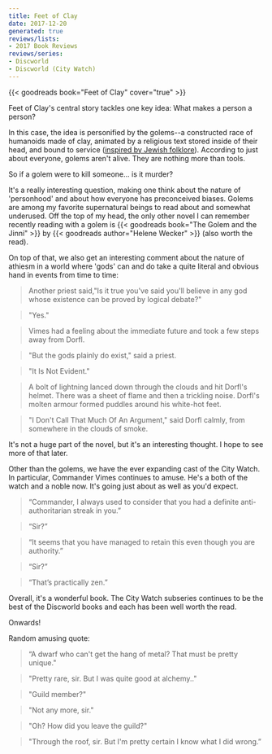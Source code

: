 ```yaml
---
title: Feet of Clay
date: 2017-12-20
generated: true
reviews/lists:
- 2017 Book Reviews
reviews/series:
- Discworld
- Discworld (City Watch)
---
```

{{< goodreads book="Feet of Clay" cover="true" >}}

Feet of Clay's central story tackles one key idea: What makes a person a person?  

In this case, the idea is personified by the golems--a constructed race of humanoids made of clay, animated by a religious text stored inside of their head, and bound to service ([inspired by Jewish folklore](https://en.wikipedia.org/wiki/Golem)). According to just about everyone, golems aren't alive. They are nothing more than tools.  

<!--more-->

So if a golem were to kill someone... is it murder?  

It's a really interesting question, making one think about the nature of 'personhood' and about how everyone has preconceived biases. Golems are among my favorite supernatural beings to read about and somewhat underused. Off the top of my head, the only other novel I can remember recently reading with a golem is {{< goodreads book="The Golem and the Jinni" >}} by {{< goodreads author="Helene Wecker" >}} (also worth the read).  

On top of that, we also get an interesting comment about the nature of athiesm in a world where 'gods' can and do take a quite literal and obvious hand in events from time to time:  

> Another priest said,"Is it true you've said you'll believe in any god whose existence can be proved by logical debate?"  

> "Yes."  

> Vimes had a feeling about the immediate future and took a few steps away from Dorfl.  

> "But the gods plainly do exist," said a priest.  

> "It Is Not Evident."  

> A bolt of lightning lanced down through the clouds and hit Dorfl's helmet. There was a sheet of flame and then a trickling noise. Dorfl's molten armour formed puddles around his white-hot feet.  

> "I Don't Call That Much Of An Argument," said Dorfl calmly, from somewhere in the clouds of smoke. 

It's not a huge part of the novel, but it's an interesting thought. I hope to see more of that later.  

Other than the golems, we have the ever expanding cast of the City Watch. In particular, Commander Vimes continues to amuse. He's a both of the watch and a noble now. It's going just about as well as you'd expect.  

> “Commander, I always used to consider that you had a definite anti- authoritarian streak in you.”  

> “Sir?”  

> “It seems that you have managed to retain this even though you are authority.”  

> “Sir?”  

> “That’s practically zen.”  

Overall, it's a wonderful book. The City Watch subseries continues to be the best of the Discworld books and each has been well worth the read.  

Onwards!  

Random amusing quote:  

> “A dwarf who can't get the hang of metal? That must be pretty unique."  

> "Pretty rare, sir. But I was quite good at alchemy.."  

> "Guild member?"  

> "Not any more, sir."  

> "Oh? How did you leave the guild?"  

> "Through the roof, sir. But I'm pretty certain I know what I did wrong.”  
